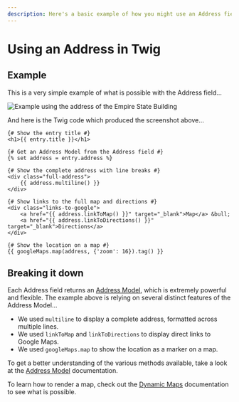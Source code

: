 ```yaml
---
description: Here's a basic example of how you might use an Address field in a Twig template. There's a lot more that's possible, we're just scratching the surface!
---
```


# Using an Address in Twig

## Example

This is a very simple example of what is possible with the Address field...

<img class="dropshadow" :src="$withBase('/images/address-field/basic-example.png')" alt="Example using the address of the Empire State Building">

And here is the Twig code which produced the screenshot above...

```twig
{# Show the entry title #}
<h1>{{ entry.title }}</h1>

{# Get an Address Model from the Address field #}
{% set address = entry.address %}

{# Show the complete address with line breaks #}
<div class="full-address">
    {{ address.multiline() }}
</div>

{# Show links to the full map and directions #}
<div class="links-to-google">
    <a href="{{ address.linkToMap() }}" target="_blank">Map</a> &bull;
    <a href="{{ address.linkToDirections() }}" target="_blank">Directions</a>
</div>

{# Show the location on a map #}
{{ googleMaps.map(address, {'zoom': 16}).tag() }}
```

## Breaking it down

Each Address field returns an [Address Model](/models/address-model/), which is extremely powerful and flexible. The example above is relying on several distinct features of the Address Model...

 - We used `multiline` to display a complete address, formatted across multiple lines.
 - We used `linkToMap` and `linkToDirections` to display direct links to Google Maps.
 - We used `googleMaps.map` to show the location as a marker on a map.
 
To get a better understanding of the various methods available, take a look at the [Address Model](/models/address-model/) documentation.

To learn how to render a map, check out the [Dynamic Maps](/dynamic-maps/) documentation to see what is possible.
